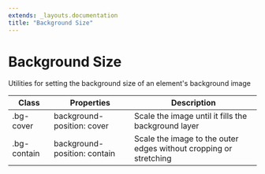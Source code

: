 ```yaml
---
extends: _layouts.documentation
title: "Background Size"
---
```


# Background Size

<div class="text-xl text-slate-light mb-4">
    Utilities for setting the background size of an element's background image
</div>

<div class="border-t border-grey-lighter">
    <table class="w-full text-left" style="border-collapse: collapse;">
      <colgroup>
        <col class="w-1/5">
        <col class="w-1/3">
        <col>
      </colgroup>
        <thead>
          <tr>
              <th class="text-sm font-semibold text-grey-darker p-2 bg-grey-lightest">Class</th>
              <th class="text-sm font-semibold text-grey-darker p-2 bg-grey-lightest">Properties</th>
              <th class="text-sm font-semibold text-grey-darker p-2 bg-grey-lightest">Description</th>
          </tr>
        </thead>
        <tbody class="align-baseline">
            <tr>
                <td class="p-2 border-t border-smoke-light font-mono text-xs text-purple-dark">.bg-cover</td>
                <td class="p-2 border-t border-smoke-light font-mono text-xs text-blue-dark">background-position: cover</td>
                <td class="p-2 border-t border-smoke-light text-sm text-grey-darker">Scale the image until it fills the background layer</td>
            </tr>
            <tr>
                <td class="p-2 border-t border-smoke-light font-mono text-xs text-purple-dark">.bg-contain</td>
                <td class="p-2 border-t border-smoke-light font-mono text-xs text-blue-dark">background-position: contain</td>
                <td class="p-2 border-t border-smoke-light text-sm text-grey-darker">Scale the image to the outer edges without cropping or stretching</td>
            </tr>
        </tbody>
    </table>
</div>

